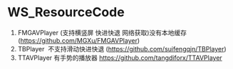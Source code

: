 # WS_ResourceCode

1. FMGAVPlayer (支持横竖屏 快进快退 网络获取)没有本地缓存 (https://github.com/MGXu/FMGAVPlayer)
2. TBPlayer   不支持滑动快进快退 (https://github.com/suifengqjn/TBPlayer)
3. TTAVPlayer 有手势的播放器  https://github.com/tangdiforx/TTAVPlayer
